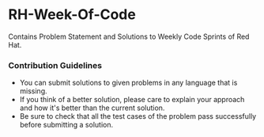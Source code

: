 # RH-Week-Of-Code
Contains Problem Statement and Solutions to Weekly Code Sprints of Red Hat.

### Contribution Guidelines
- You can submit solutions to given problems in any language that is missing.
- If you think of a better solution, please care to explain your approach and how it's better than the current solution.
- Be sure to check that all the test cases of the problem pass successfully before submitting a solution.
